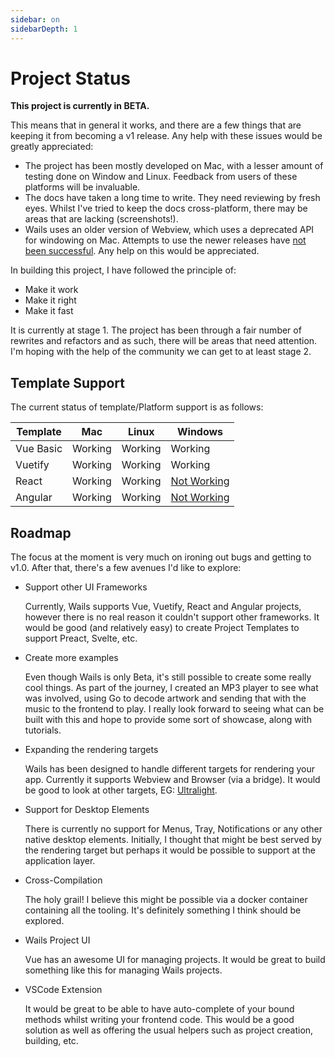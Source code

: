 ```yaml
---
sidebar: on
sidebarDepth: 1
---
```


# Project Status

**This project is currently in BETA.**

This means that in general it works, and there are a few things that are keeping it from becoming a v1 release. Any help with these issues would be greatly appreciated:

  - The project has been mostly developed on Mac, with a lesser amount of testing done on Window and Linux. Feedback from users of these platforms will be invaluable.
  - The docs have taken a long time to write. They need reviewing by fresh eyes. Whilst I've tried to keep the docs cross-platform, there may be areas that are lacking (screenshots!).
  - Wails uses an older version of Webview, which uses a deprecated API for windowing on Mac. Attempts to use the newer releases have [not been successful](https://github.com/zserge/webview/issues/236). Any help on this would be appreciated.

In building this project, I have followed the principle of:

 * Make it work
 * Make it right
 * Make it fast

It is currently at stage 1. The project has been through a fair number of rewrites and refactors and as such, there will be areas that need attention. I'm hoping with the help of the community we can get to at least stage 2.

## Template Support

The current status of template/Platform support is as follows:

|  Template  |   Mac   |   Linux   |   Windows       |
| ---------- | ------- | --------- | --------------- |
| Vue Basic  | Working |  Working  |   Working       |
| Vuetify    | Working |  Working  |   Working       |
| React      | Working |  Working  |   [Not Working](https://github.com/wailsapp/wails/issues/145)   |
| Angular    | Working |  Working  |   [Not Working](https://github.com/wailsapp/wails/issues/146)   |


## Roadmap

The focus at the moment is very much on ironing out bugs and getting to v1.0. After that, there's a few avenues I'd like to explore:

  * Support other UI Frameworks

    Currently, Wails supports Vue, Vuetify, React and Angular projects, however there is no real reason it couldn't support other frameworks. It would be good (and relatively easy) to create Project Templates to support Preact, Svelte, etc.

  * Create more examples

    Even though Wails is only Beta, it's still possible to create some really cool things. As part of the journey, I created an MP3 player to see what was involved, using Go to decode artwork and sending that with the music to the frontend to play. I really look forward to seeing what can be built with this and hope to provide some sort of showcase, along with tutorials.

  * Expanding the rendering targets

    Wails has been designed to handle different targets for rendering your app. Currently it supports Webview and Browser (via a bridge). It would be good to look at other targets, EG: [Ultralight](https://ultralig.ht/).

  * Support for Desktop Elements

    There is currently no support for Menus, Tray, Notifications or any other native desktop elements. Initially, I thought that might be best served by the rendering target but perhaps it would be possible to support at the application layer.

  * Cross-Compilation

    The holy grail! I believe this might be possible via a docker container containing all the tooling. It's definitely something I think should be explored.

  * Wails Project UI

    Vue has an awesome UI for managing projects. It would be great to build something like this for managing Wails projects.

  * VSCode Extension

    It would be great to be able to have auto-complete of your bound methods whilst writing your frontend code. This would be a good solution as well as offering the usual helpers such as project creation, building, etc.
